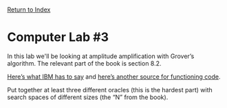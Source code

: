 \
[Return to Index](index.md)
# Computer Lab #3

In this lab we'll be looking at amplitude amplification with Grover’s algorithm.  The relevant part of the book is section 8.2.

[Here’s what IBM has to say](https://learning.quantum.ibm.com/course/fundamentals-of-quantum-algorithms/grovers-algorithm) and [here’s another source for functioning code](https://www.geeksforgeeks.org/introduction-to-grovers-algorithm/).

Put together at least three different oracles (this is the hardest part) with search spaces of different sizes (the “N” from the book).
